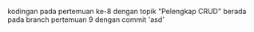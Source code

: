 kodingan pada pertemuan ke-8 dengan topik "Pelengkap CRUD" berada pada branch pertemuan 9 dengan commit 'asd'
